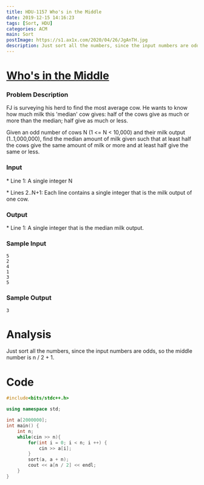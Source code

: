 ```yaml
---
title: HDU-1157 Who's in the Middle
date: 2019-12-15 14:16:23
tags: [Sort, HDU]
categories: ACM
main: Sort
postImage: https://s1.ax1x.com/2020/04/26/JgAnTH.jpg
description: Just sort all the numbers, since the input numbers are odds, so the middle number is n / 2 + 1
---
```


# [Who's in the Middle]()

### Problem Description

FJ is surveying his herd to find the most average cow. He wants to know how much milk this 'median' cow gives: half of the cows give as much or more than the median; half give as much or less.

Given an odd number of cows N (1 <= N < 10,000) and their milk output (1..1,000,000), find the median amount of milk given such that at least half the cows give the same amount of milk or more and at least half give the same or less.

### Input

\* Line 1: A single integer N

\* Lines 2..N+1: Each line contains a single integer that is the milk output of one cow.

### Output

\* Line 1: A single integer that is the median milk output.

### Sample Input

```
5
2
4
1
3
5
```

### Sample Output

```
3
```

# Analysis

Just sort all the numbers, since the input numbers are odds, so the middle number is n / 2 + 1.

# Code

```c++
#include<bits/stdc++.h>

using namespace std;

int a[2000000];
int main() {
	int n;
	while(cin >> n){
		for(int i = 0; i < n; i ++) {
			cin >> a[i];
		}
		sort(a, a + n);
		cout << a[n / 2] << endl;
	}
}
```

